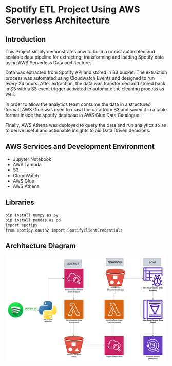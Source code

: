 # Spotify ETL Project Using AWS Serverless Architecture

## Introduction
This Project simply demonstrates how to build a robust automated and scalable data pipeline for extracting, transforming and loading Spotify data using AWS Serverless Data architecture.   

Data was extracted from Spotify API and stored in S3 bucket. The extraction process was automated using Cloudwatch Events and designed to run every 24 hours. After extraction, the data was transformed and stored back in S3 with a S3 event trigger activated to automate the cleaning process as well.   

In order to allow the analytics team consume the data in a structured format, AWS Glue was used to crawl the data from S3 and saved it in a table format inside the spotify database in AWS Glue Data Catalogue.

Finally, AWS Athena was deployed to query the data and run analytics so as to derive useful and actionable insights to aid Data Driven decisions.

## AWS Services and Development Environment
* Jupyter Notebook
* AWS Lambda
* S3
* CloudWatch
* AWS Glue
* AWS Athena

## Libraries 
```
pip install numpy as py
pip install pandas as pd
import spotipy
from spotipy.oauth2 import SpotifyClientCredentials
```
## Architecture Diagram
![](https://github.com/jaykay04/Spotify-ETL-Project-Using-AWS-Serverless-Architecture/blob/main/Spotify%20Images/Spotify%20Architecture.png)
